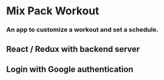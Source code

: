 # Mix Pack Workout
### An app to customize a workout and set a schedule.

## React / Redux with backend server
## Login with Google authentication
